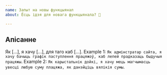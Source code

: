 ```yaml
---
name: Запыт на новы функцыянал
about: Ёсць ідэя для новага функцыянала? 🌱

---
```


## Апісанне
Як [...], я хачу [...], для таго каб [...].
Example 1: `Як адмінстратар сайта, я хачу бачыць графік паступлення працяжоў, каб лепей прадказаць быдучыя працяжы`.
Example 2: `Як карыстальнік дойкі, я хачу мець магчымасць увесці любую суму плацяжа, як данэйціць вялікія сумы`.
